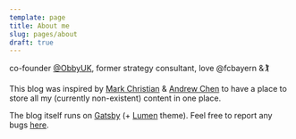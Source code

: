 ```yaml
---
template: page
title: About me
slug: pages/about
draft: true
---
```

co-founder [@ObbyUK](https://obby.co.uk/), former strategy consultant, love @fcbayern &🏌️

This blog was inspired by [Mark Christian](https://writing.markchristian.org/2019/04/29/personal-web-sites/) & [Andrew Chen](https://andrewchen.co/professional-blogging/) to have a place to store all my (currently non-existent) content in one place.

The blog itself runs on [Gatsby](https://www.gatsbyjs.org/) (+ [Lumen](https://github.com/alxshelepenok/gatsby-starter-lumen) theme). Feel free to report any bugs [here](https://github.com/maxkufner/blog).
